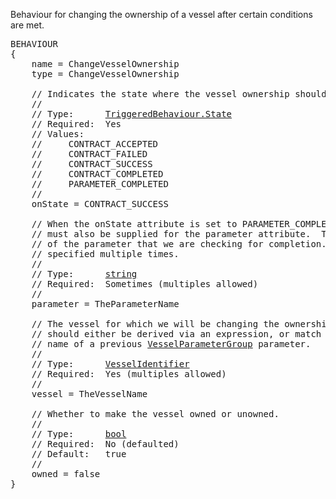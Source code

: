 Behaviour for changing the ownership of a vessel after certain conditions are met.

<pre>
BEHAVIOUR
{
    name = ChangeVesselOwnership
    type = ChangeVesselOwnership

    // Indicates the state where the vessel ownership should be changed.
    //
    // Type:      <a href="Enumeration-Type">TriggeredBehaviour.State</a>
    // Required:  Yes
    // Values:
    //     CONTRACT_ACCEPTED
    //     CONTRACT_FAILED
    //     CONTRACT_SUCCESS
    //     CONTRACT_COMPLETED
    //     PARAMETER_COMPLETED
    //
    onState = CONTRACT_SUCCESS

    // When the onState attribute is set to PARAMETER_COMPLETED, a value
    // must also be supplied for the parameter attribute.  This is the name
    // of the parameter that we are checking for completion.  This can be
    // specified multiple times.
    //
    // Type:      <a href="String-Type">string</a>
    // Required:  Sometimes (multiples allowed)
    //
    parameter = TheParameterName

    // The vessel for which we will be changing the ownership of.  This
    // should either be derived via an expression, or match the define
    // name of a previous <a href="VesselParameterGroup-Parameter">VesselParameterGroup</a> parameter.
    //
    // Type:      <a href="VesselIdentifier-Type">VesselIdentifier</a>
    // Required:  Yes (multiples allowed)
    //
    vessel = TheVesselName

    // Whether to make the vessel owned or unowned.
    //
    // Type:      <a href="Boolean-Type">bool</a>
    // Required:  No (defaulted)
    // Default:   true
    //
    owned = false
}
</pre>
